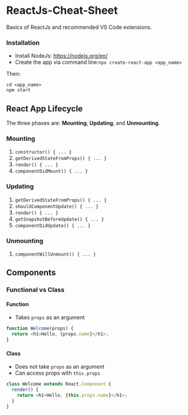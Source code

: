 # ReactJs-Cheat-Sheet
Basics of ReactJs and recommended VS Code extensions.

### Installation

* Install NodeJs: https://nodejs.org/en/
* Create the app via command line:`npx create-react-app <app_name>`

Then:
```
cd <app_name>
npm start
```

## React App Lifecycle
The three phases are: **Mounting**, **Updating**, and **Unmounting**.

### Mounting
1. `constructor() { ... }`
2. `getDerivedStateFromProps() { ... }`
3. `render() { ... }`
4. `componentDidMount() { ... }`

### Updating
1. `getDerivedStateFromProps() { ... }`
2. `shouldComponentUpdate() { ... }`
3. `render() { ... }`
4. `getSnapshotBeforeUpdate() { ... }`
5. `componentDidUpdate() { ... }`

### Unmounting
1. `componentWillUnmount() { ... }`

## Components
### Functional vs Class
#### Function
* Takes `props` as an argument

```javascript
function Welcome(props) {
  return <h1>Hello, {props.name}</h1>;
}
```

#### Class
* Does not take `props` as an argument
* Can access props with `this.props`

```javascript
class Welcome extends React.Component {
  render() {
    return <h1>Hello, {this.props.name}</h1>;
  }
}
```
